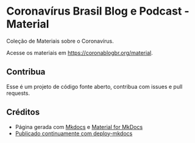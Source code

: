 # Coronavírus Brasil Blog e Podcast - Material

Coleção de Materiais sobre o Coronavírus.

Acesse os materiais em https://coronablogbr.org/material.

## Contribua

Esse é um projeto de código fonte aberto, contribua com issues e pull requests.

## Créditos

- Página gerada com [Mkdocs](https://www.mkdocs.org/) e [Material for MkDocs](https://squidfunk.github.io/mkdocs-material/)
- [Publicado continuamente com deploy-mkdocs](https://github.com/marketplace/actions/deploy-mkdocs)
